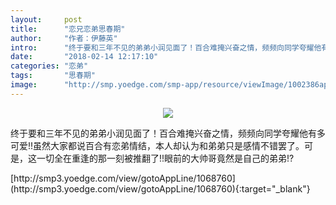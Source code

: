 ```yaml
---
layout:     post
title:      "恋兄恋弟思春期"
author:     "作者：伊藤英"
intro:      "终于要和三年不见的弟弟小润见面了！百合难掩兴奋之情，频频向同学夸耀他有多可爱!!虽然大家都说百合有恋弟情结，本人却认为和弟弟只是感情不错罢了。可是，这一切全在重逢的那一刻被推翻了!!眼前的大帅哥竟然是自己的弟弟!?"
date:       "2018-02-14 12:17:10"
categories: "恋弟"
tags:       "思春期"
image:      "http://smp.yoedge.com/smp-app/resource/viewImage/1002386appline.png"
---
```

<div style="text-align: center">
<p><img src="http://smp.yoedge.com/smp-app/resource/viewImage/1002386appline.png"/></p>
</div>
<p class="post-meta">
<span>终于要和三年不见的弟弟小润见面了！百合难掩兴奋之情，频频向同学夸耀他有多可爱!!虽然大家都说百合有恋弟情结，本人却认为和弟弟只是感情不错罢了。可是，这一切全在重逢的那一刻被推翻了!!眼前的大帅哥竟然是自己的弟弟!?</span>
</p>
[http://smp3.yoedge.com/view/gotoAppLine/1068760](http://smp3.yoedge.com/view/gotoAppLine/1068760){:target="_blank"}


